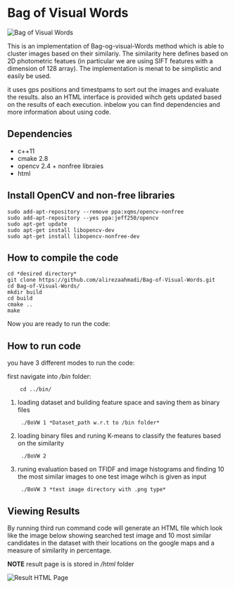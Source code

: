 # Bag of Visual Words

![Bag of Visual Words](...) 

This is an implementation of Bag-og-visual-Words method which is able to cluster images based on their similariy. The similarity here defines based on 2D photometric featues (in particular we are using SIFT features with a dimension of 128 array). The implementation is menat to be simplistic and easily be used.

it uses gps positions and timestpams to sort out the images and evaluate the results. also an HTML interface is provided wihch gets updated based on the results of each execution. inbelow you can find dependencies and more information about using code.

## Dependencies

- c++11
- cmake 2.8
- opencv 2.4 + nonfree libraies
- html

## Install OpenCV and non-free libraries

    sudo add-apt-repository --remove ppa:xqms/opencv-nonfree
    sudo add-apt-repository --yes ppa:jeff250/opencv
    sudo apt-get update
    sudo apt-get install libopencv-dev
    sudo apt-get install libopencv-nonfree-dev
    
## How to compile the code

    cd *desired directory*
    git clone https://github.com/alirezaahmadi/Bag-of-Visual-Words.git
    cd Bag-of-Visual-Words/
    mkdir build
    cd build
    cmake ..
    make 
    
Now you are ready to run the code:
## How to run code
you have 3 different modes to run the code:

first navigate into */bin* folder:

        cd ../bin/

1. loading dataset and building feature space and saving them as binary files

        ./BoVW 1 *Dataset_path w.r.t to /bin folder*
    
2. loading binary files and runing K-means to classify the features based on the similarity

        ./BoVW 2
    
3. runing evaluation based on TFIDF and image histograms and finding 10 the most similar images to one test image wihch is given as input
    
        ./BoVW 3 *test image directory with .png type*
    
## Viewing Results
By running third run command code will generate an HTML file which look like the image below showing searched test image and 10 most similar candidates in the dataset with their locations on the google maps and a measure of similarity in percentage.

**NOTE** result page is is stored in */html* folder

![Result HTML Page](...)
